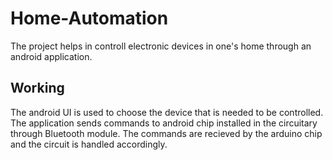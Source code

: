 # Home-Automation

The project helps in controll electronic devices in one's home through an android application.

## Working

The android UI is used to choose the device that is needed to be controlled.
The application sends commands to android chip installed in the circuitary through Bluetooth module.
The commands are recieved by the arduino chip and the circuit is handled accordingly.
